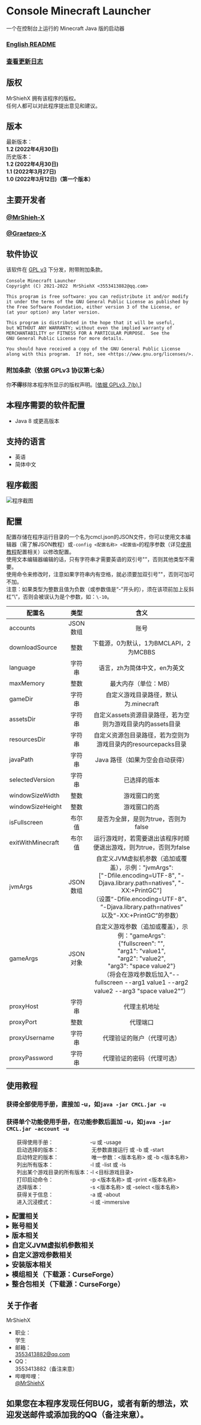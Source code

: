 # Console Minecraft Launcher
一个在控制台上运行的 Minecraft Java 版的启动器

### [English README](README-en.md) <br/>
### [查看更新日志](update_logs.md) <br/>

## 版权
MrShiehX 拥有该程序的版权。<br/>
任何人都可以对此程序提出意见和建议。

## 版本
最新版本：<br/>
<b>1.2 (2022年4月30日)</b><br/>
历史版本：<br/>
<b>1.2 (2022年4月30日)</b><br/>
<b>1.1 (2022年3月27日)</b><br/>
<b>1.0 (2022年3月12日)（第一个版本）</b><br/>

## 主要开发者
### [@MrShieh-X](https://github.com/MrShieh-X)
### [@Graetpro-X](https://github.com/Graetpro)

## 软件协议
该软件在 [GPL v3](https://www.gnu.org/licenses/gpl-3.0.html) 下分发，附带附加条款。

    Console Minecraft Launcher
    Copyright (C) 2021-2022  MrShiehX <3553413882@qq.com>

    This program is free software: you can redistribute it and/or modify
    it under the terms of the GNU General Public License as published by
    the Free Software Foundation, either version 3 of the License, or
    (at your option) any later version.

    This program is distributed in the hope that it will be useful,
    but WITHOUT ANY WARRANTY; without even the implied warranty of
    MERCHANTABILITY or FITNESS FOR A PARTICULAR PURPOSE.  See the
    GNU General Public License for more details.

    You should have received a copy of the GNU General Public License
    along with this program.  If not, see <https://www.gnu.org/licenses/>.

### 附加条款（依据 GPLv3 协议第七条）
你<b>不得</b>移除本程序所显示的版权声明。\[[依据 GPLv3, 7(b).](https://github.com/MrShieh-X/console-minecraft-launcher/blob/f266ff87c0af3487ce66b47afbdb5d6dbc90f240/LICENSE#L368-L370)\]

## 本程序需要的软件配置
* Java 8 或更高版本

## 支持的语言
- 英语
- 简体中文

## 程序截图
![程序截图](screenshot.gif "程序截图")</br>

## 配置
配置存储在程序运行目录的一个名为cmcl.json的JSON文件，你可以使用文本编辑器（需了解JSON教程）或`-config <配置名称> <配置值>`的程序参数（详见[使用教程](#使用教程)配置相关）以修改配置。</br>
使用文本编辑器编辑的话，只有字符串才需要英语的双引号""，否则其他类型不需要。</br>
使用命令来修改时，注意如果字符串内有空格，就必须要加双引号""，否则可加可不加。</br>
注意：如果类型为整数且值为负数（或参数值是“-”开头的），须在该项前加上反斜杠“\”，否则会被误认为是个参数，如：`\-10`。

| 配置名|类型|含义|
| -----|:----:|:----:|
| accounts|JSON数组|账号|
| downloadSource|整数|下载源，0为默认，1为BMCLAPI，2为MCBBS|
| language|字符串|语言，zh为简体中文，en为英文|
| maxMemory|整数|最大内存（单位：MB）|
| gameDir|字符串|自定义游戏目录路径，默认为.minecraft|
| assetsDir|字符串|自定义assets资源目录路径，若为空则为游戏目录内的assets目录|
| resourcesDir|字符串|自定义资源包目录路径，若为空则为游戏目录内的resourcepacks目录|
| javaPath|字符串|Java 路径（如果为空会自动获得）|
| selectedVersion|字符串|已选择的版本|
| windowSizeWidth|整数|游戏窗口的宽|
| windowSizeHeight|整数|游戏窗口的高|
| isFullscreen|布尔值|是否为全屏，是则为true，否则为false|
| exitWithMinecraft|布尔值|运行游戏时，若需要退出该程序时顺便退出游戏，则为true，否则为false|
| jvmArgs|JSON数组|自定义JVM虚拟机参数（追加或覆盖），示例："jvmArgs":</br>\["-Dfile.encoding=UTF-8", "-Djava.library.path=natives", "-XX:+PrintGC"\]</br>（设置“-Dfile.encoding=UTF-8”、</br>“-Djava.library.path=natives”</br>以及“-XX:+PrintGC”的参数）|
| gameArgs|JSON对象|自定义游戏参数（追加或覆盖），示例："gameArgs":</br>{"fullscreen": "",</br>  "arg1": "value1",</br>  "arg2": "value2",</br>  "arg3": "space value2"}</br>（将会在游戏参数后加入“--fullscreen --arg1 value1 --arg2 value2 --arg3 "space value2"”）|
| proxyHost|字符串|代理主机地址|
| proxyPort|整数|代理端口|
| proxyUsername|字符串|代理验证的账户（代理可选）|
| proxyPassword|字符串|代理验证的密码（代理可选）|

## 使用教程
### 获得全部使用手册，直接加 -u，如`java -jar CMCL.jar -u`
### 获得单个功能使用手册，在功能参数后面加 -u，如`java -jar CMCL.jar -account -u`
&emsp;&emsp;获得使用手册：&emsp;&emsp;&emsp;&emsp;&emsp;&emsp;&emsp;-u 或 -usage</br>
&emsp;&emsp;启动选择的版本：&emsp;&emsp;&emsp;&emsp;&emsp;&emsp; 无参数直接运行 或 -b 或 -start</br>
&emsp;&emsp;启动特定的版本：&emsp;&emsp;&emsp;&emsp;&emsp;&emsp; 唯一参数：<版本名称> 或 -b <版本名称></br>
&emsp;&emsp;列出所有版本：&emsp;&emsp;&emsp;&emsp;&emsp;&emsp;&emsp;-l 或 -list 或 -ls</br>
&emsp;&emsp;列出某个游戏目录的所有版本：-l <目标游戏目录></br>
&emsp;&emsp;打印启动命令：&emsp;&emsp;&emsp;&emsp;&emsp;&emsp;&emsp;-p <版本名称> 或 -print <版本名称></br>
&emsp;&emsp;选择版本：&emsp;&emsp;&emsp;&emsp;&emsp;&emsp;&emsp;&emsp;&emsp;-s <版本名称> 或 -select <版本名称></br>
&emsp;&emsp;获得关于信息：&emsp;&emsp;&emsp;&emsp;&emsp;&emsp;&emsp;-a 或 -about</br>
&emsp;&emsp;进入沉浸模式：&emsp;&emsp;&emsp;&emsp;&emsp;&emsp;&emsp;-i 或 -immersive</br>
<details>
  <summary><b><font size="4">配置相关</font></b></summary>

&emsp;&emsp;打印某项配置：&emsp;&emsp;&emsp;&emsp;-config -p <配置名></br>
&emsp;&emsp;打印全部配置：&emsp;&emsp;&emsp;&emsp;-config -a</br>
&emsp;&emsp;打印配置原内容：&emsp;&emsp;&emsp;-config -o <缩进的空格数，可为空，默认为2></br>
&emsp;&emsp;清空配置：&emsp;&emsp;&emsp;&emsp;&emsp;&emsp;-config -c</br>
&emsp;&emsp;删除某项配置：&emsp;&emsp;&emsp;&emsp;-config -r <配置名称></br>
&emsp;&emsp;设置配置（不分类型）：-config <配置名称> <配置值></br>
&emsp;&emsp;设置某项配置：&emsp;&emsp;&emsp;&emsp;-config -s -t <配置类型，如</br>
&emsp;&emsp;&emsp;&emsp;&emsp;&emsp;&emsp;&emsp;&emsp;&emsp;&emsp;&emsp;&emsp;&emsp;&emsp;&emsp;&emsp;&emsp;   i 整数、</br>
&emsp;&emsp;&emsp;&emsp;&emsp;&emsp;&emsp;&emsp;&emsp;&emsp;&emsp;&emsp;&emsp;&emsp;&emsp;&emsp;&emsp;&emsp;   b 布尔值、</br>
&emsp;&emsp;&emsp;&emsp;&emsp;&emsp;&emsp;&emsp;&emsp;&emsp;&emsp;&emsp;&emsp;&emsp;&emsp;&emsp;&emsp;&emsp;   s 字符串以及</br>
&emsp;&emsp;&emsp;&emsp;&emsp;&emsp;&emsp;&emsp;&emsp;&emsp;&emsp;&emsp;&emsp;&emsp;&emsp;&emsp;&emsp;&emsp;   f 小数> -n <配置名称> -v <配置值></br>
</details>
<details>
  <summary><b><font size="4">账号相关</font></b></summary>

&emsp;&emsp;选择账号：&emsp;&emsp;   -account <序号></br>
&emsp;&emsp;列出账号：&emsp;&emsp;   -account -p</br>
&emsp;&emsp;删除账号：&emsp;&emsp;   -account -t <序号></br>
&emsp;&emsp;离线登录：&emsp;&emsp;   -account -l -o <离线用户名> -s(可选，登录成功后选择此账号)</br>
&emsp;&emsp;微软账号登录：   -account -l -m -s(可选，登录成功后选择此账号)</br>
&emsp;&emsp;外置账号登录：   -account -l -a <服务器地址> -s(可选，登录成功后选择此账号)</br>
&emsp;&emsp;刷新账号：&emsp;&emsp;   -account -r</br>
&emsp;&emsp;下载皮肤：&emsp;&emsp;   -account -s -d <皮肤文件存储路径></br>
&emsp;&emsp;设置皮肤（微软账户不可用）：&emsp;&emsp;&emsp;&emsp; -account -s -u <皮肤文件路径(如果是离线账号，不输入则为取消设置皮肤)></br>
&emsp;&emsp;设置皮肤为 Steve（微软账户不可用）： -account -s -e</br>
&emsp;&emsp;设置皮肤为 Alex（微软账户不可用）：&emsp;-account -s -x</br>
&emsp;&emsp;设置披风（仅离线账号）：&emsp;&emsp;&emsp;&emsp;&emsp;&emsp; -account -c <披风文件路径，如果不输入则为取消设置披风></br>
</details>
<details>
  <summary><b><font size="4">版本相关</font></b></summary>

&emsp;&emsp;查看版本信息：&emsp;&emsp;&ensp;&emsp;&emsp;&emsp;&emsp;  -version -i <版本名称></br>
&emsp;&emsp;删除某个版本：&emsp;&emsp;&ensp;&emsp;&emsp;&emsp;&emsp;  -version -d <版本名称></br>
&emsp;&emsp;重命名版本：&emsp;&emsp;&emsp;&emsp;&emsp;&emsp;&emsp;&emsp;-version -r <版本名称> -t <新版本名称></br>
&emsp;&emsp;重新下载原生依赖库文件：&emsp;&emsp;-version -n <版本名称></br>
&emsp;&emsp;查找缺少的依赖库文件并下载：-version -l <版本名称></br>
&emsp;&emsp;安装 Fabric 到本地版本：&emsp;&emsp;&emsp;-version -f <版本名称></br>
&emsp;&emsp;安装 Forge 到本地版本：&emsp;&emsp;&emsp; -version -o <版本名称></br>
</details>
<details>
  <summary><b><font size="4">自定义JVM虚拟机参数相关</font></b></summary>

&emsp;&emsp;输出所有参数：-jvmArgs -p <缩进的空格数，可为空，默认为2></br>
&emsp;&emsp;添加参数：&emsp;&emsp;-jvmArgs -a <参数内容></br>
&emsp;&emsp;删除参数：&emsp;&emsp;-jvmArgs -d <序号，从0开始></br>
</details>
<details>
  <summary><b><font size="4">自定义游戏参数相关</font></b></summary>

&emsp;&emsp;输出所有参数：-gameArgs -p <缩进的空格数，可为空，默认为2></br>
&emsp;&emsp;添加参数：&emsp;&emsp;-gameArgs -a -n <参数名称> -v <参数值(可选，如果此项为空则不要输入-v)></br>
&emsp;&emsp;删除参数：&emsp;&emsp;-gameArgs -d <参数名称></br>
</details>
<details>
  <summary><b><font size="4">安装版本相关</font></b></summary>

&emsp;&emsp;直接安装版本：-install <版本名称（如果有空格要加双引号）> -n <存储的版本名称(可选)> -f(可选，安装Fabric) -o(可选，安装Forge)</br>
&emsp;&emsp;&emsp;&emsp;&emsp;&emsp;&emsp;**注：Fabric 和 Forge 不能同时安装或共存**</br>
&emsp;&emsp;  可选的参数：-t <线程数> 设置下载资源文件的线程数（默认为64）</br>
&emsp;&emsp;&emsp;&emsp;&emsp;&emsp;&emsp;&emsp;  -na 不下载资源文件</br>
&emsp;&emsp;&emsp;&emsp;&emsp;&emsp;&emsp;&emsp;  -nl 不下载依赖库文件</br>
&emsp;&emsp;&emsp;&emsp;&emsp;&emsp;&emsp;&emsp;  -nn 不下载原生依赖库文件</br>
&emsp;&emsp;显示可安装的版本（若没有设置范围，默认显示该类型的全部版本）：-install -s <版本类型：a 全部；r 正式版；s 快照版；oa 远古alpha版；ob 远古beta版></br>
&emsp;&emsp;  设置时间范围（可选）：-i <从年>-<从月>-<从日>/<到年>-<到月>-<到日></br>
&emsp;&emsp;&emsp;&emsp;&emsp;&emsp;&emsp;&emsp;&emsp;&emsp;&emsp; 例：-i 2020-05-09/2021-10-23
</details>
<details>
  <summary><b><font size="4">模组相关（下载源：CurseForge）</font></b></summary>

&emsp;&emsp;搜索模组并安装（通过名称）：&emsp;&emsp;-mod -i <模组名称></br>
&emsp;&emsp;搜索模组并安装（通过ID）：&emsp;&emsp;&emsp;-mod -i -c <模组ID></br>
&emsp;&emsp;搜索模组并显示信息（通过名称）：-mod -s <模组名称></br>
&emsp;&emsp;搜索模组并显示信息（通过ID）：&emsp;-mod -s -c <模组ID>
</details>
<details>
  <summary><b><font size="4">整合包相关（下载源：CurseForge）</font></b></summary>

&emsp;安装整合包的可选参数：</br>
&emsp;&emsp;&emsp;-t <线程数> 设置下载资源文件的线程数（默认为64）</br>
&emsp;&emsp;&emsp;-na 不下载资源文件</br>
&emsp;&emsp;&emsp;-nl 不下载依赖库文件</br>
&emsp;&emsp;&emsp;-nn 不下载原生依赖库文件</br>
&emsp;&emsp;搜索整合包并安装（通过名称）：&emsp;&emsp;-modpack -i <整合包名称> -k(可选，安装完成后保留文件)</br>
&emsp;&emsp;搜索整合包并安装（通过ID）：&emsp;&emsp;&emsp;-modpack -i -c <整合包ID> -k(可选，安装完成后保留文件)</br>
&emsp;&emsp;搜索整合包并显示信息（通过名称）：-modpack -s <整合包名称></br>
&emsp;&emsp;搜索整合包并显示信息（通过ID）：&emsp;-modpack -s -c <整合包ID></br>
&emsp;&emsp;安装本地 CurseForge 整合包：&emsp;&emsp;&emsp; -modpack -l <整合包路径>
</details>

## 关于作者
MrShiehX<br/>
- 职业：<br/>
  学生<br/>
- 邮箱：<br/>
  3553413882@qq.com<br/>
- QQ：<br/>
  3553413882（备注来意）<br/>
- 哔哩哔哩：<br/>
  [@MrShiehX](https://space.bilibili.com/323674091) <br/>

## 如果您在本程序发现任何BUG，或者有新的想法，欢迎发送邮件或添加我的QQ（备注来意）。
